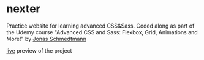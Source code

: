 # nexter

Practice website for learning advanced CSS&Sass. Coded along as part of the Udemy course "Advanced CSS and Sass: Flexbox, Grid, Animations and More!" by [Jonas Schmedtmann](https://codingheroes.io/)

[live](https://nexter-hody.netlify.app/) preview of the project 
